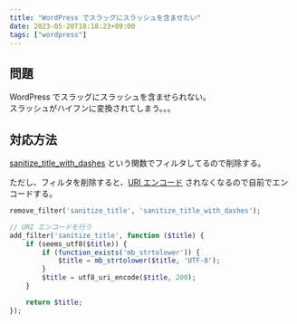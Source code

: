 ```yaml
---
title: "WordPress でスラッグにスラッシュを含ませたい"
date: 2023-05-20T18:18:23+09:00
tags: ["wordpress"]
---
```



## 問題

WordPress でスラッグにスラッシュを含ませられない。  
スラッシュがハイフンに変換されてしまう。。。

## 対応方法

[sanitize_title_with_dashes](https://github.com/WordPress/WordPress/blob/6.2.2/wp-includes/formatting.php#L2258) という関数でフィルタしてるので削除する。

ただし、フィルタを削除すると、[URI エンコード](https://github.com/WordPress/WordPress/blob/6.2.2/wp-includes/formatting.php#L2267-L2272) されなくなるので自前でエンコードする。

```php
remove_filter('sanitize_title', 'sanitize_title_with_dashes');

// URI エンコードを行う
add_filter('sanitize_title', function ($title) {
    if (seems_utf8($title)) {
        if (function_exists('mb_strtolower')) {
            $title = mb_strtolower($title, 'UTF-8');
        }
        $title = utf8_uri_encode($title, 200);
    }

    return $title;
});
```
